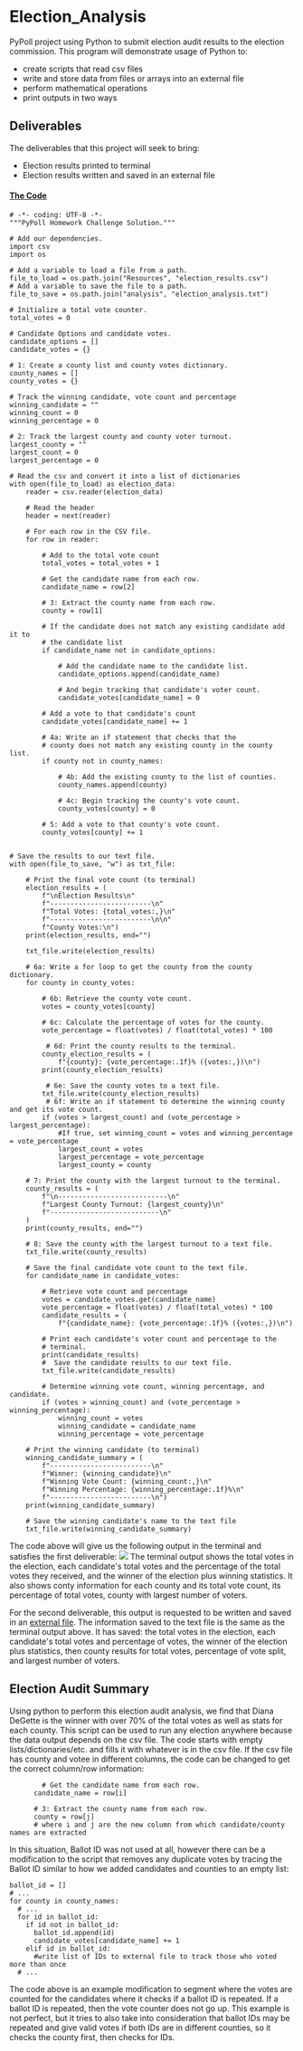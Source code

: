 # Election_Analysis
  PyPoll project using Python to submit election audit results to the election commission. This program will demonstrate usage of Python to: 
  * create scripts that read csv files
  * write and store data from files or arrays into an external file
  * perform mathematical operations
  * print outputs in two ways

## Deliverables
  The deliverables that this project will seek to bring:
  * Election results printed to terminal
  * Election results written and saved in an external file

#### [The Code](https://github.com/zhangkevq/Election_Analysis/blob/master/PyPoll_Challenge.py)
```
# -*- coding: UTF-8 -*-
"""PyPoll Homework Challenge Solution."""

# Add our dependencies.
import csv
import os

# Add a variable to load a file from a path.
file_to_load = os.path.join("Resources", "election_results.csv")
# Add a variable to save the file to a path.
file_to_save = os.path.join("analysis", "election_analysis.txt")

# Initialize a total vote counter.
total_votes = 0

# Candidate Options and candidate votes.
candidate_options = []
candidate_votes = {}

# 1: Create a county list and county votes dictionary.
county_names = []
county_votes = {}

# Track the winning candidate, vote count and percentage
winning_candidate = ""
winning_count = 0
winning_percentage = 0

# 2: Track the largest county and county voter turnout.
largest_county = ""
largest_count = 0
largest_percentage = 0

# Read the csv and convert it into a list of dictionaries
with open(file_to_load) as election_data:
    reader = csv.reader(election_data)

    # Read the header
    header = next(reader)

    # For each row in the CSV file.
    for row in reader:

        # Add to the total vote count
        total_votes = total_votes + 1

        # Get the candidate name from each row.
        candidate_name = row[2]

        # 3: Extract the county name from each row.
        county = row[1]

        # If the candidate does not match any existing candidate add it to
        # the candidate list
        if candidate_name not in candidate_options:

            # Add the candidate name to the candidate list.
            candidate_options.append(candidate_name)

            # And begin tracking that candidate's voter count.
            candidate_votes[candidate_name] = 0

        # Add a vote to that candidate's count
        candidate_votes[candidate_name] += 1

        # 4a: Write an if statement that checks that the
        # county does not match any existing county in the county list.
        if county not in county_names:

            # 4b: Add the existing county to the list of counties.
            county_names.append(county)

            # 4c: Begin tracking the county's vote count.
            county_votes[county] = 0

        # 5: Add a vote to that county's vote count.
        county_votes[county] += 1


# Save the results to our text file.
with open(file_to_save, "w") as txt_file:

    # Print the final vote count (to terminal)
    election_results = (
        f"\nElection Results\n"
        f"-------------------------\n"
        f"Total Votes: {total_votes:,}\n"
        f"-------------------------\n\n"
        f"County Votes:\n")
    print(election_results, end="")

    txt_file.write(election_results)

    # 6a: Write a for loop to get the county from the county dictionary.
    for county in county_votes:

        # 6b: Retrieve the county vote count.
        votes = county_votes[county]

        # 6c: Calculate the percentage of votes for the county.
        vote_percentage = float(votes) / float(total_votes) * 100

         # 6d: Print the county results to the terminal.
        county_election_results = (
            f"{county}: {vote_percentage:.1f}% ({votes:,})\n")
        print(county_election_results)

         # 6e: Save the county votes to a text file.
        txt_file.write(county_election_results)
         # 6f: Write an if statement to determine the winning county and get its vote count.
        if (votes > largest_count) and (vote_percentage > largest_percentage):
            #If true, set winning_count = votes and winning_percentage = vote_percentage
            largest_count = votes
            largest_percentage = vote_percentage
            largest_county = county

    # 7: Print the county with the largest turnout to the terminal.
    county_results = (
        f"\n---------------------------\n"
        f"Largest County Turnout: {largest_county}\n"
        f"---------------------------\n"
    )
    print(county_results, end="")

    # 8: Save the county with the largest turnout to a text file.
    txt_file.write(county_results)

    # Save the final candidate vote count to the text file.
    for candidate_name in candidate_votes:

        # Retrieve vote count and percentage
        votes = candidate_votes.get(candidate_name)
        vote_percentage = float(votes) / float(total_votes) * 100
        candidate_results = (
            f"{candidate_name}: {vote_percentage:.1f}% ({votes:,})\n")

        # Print each candidate's voter count and percentage to the
        # terminal.
        print(candidate_results)
        #  Save the candidate results to our text file.
        txt_file.write(candidate_results)

        # Determine winning vote count, winning percentage, and candidate.
        if (votes > winning_count) and (vote_percentage > winning_percentage):
            winning_count = votes
            winning_candidate = candidate_name
            winning_percentage = vote_percentage

    # Print the winning candidate (to terminal)
    winning_candidate_summary = (
        f"-------------------------\n"
        f"Winner: {winning_candidate}\n"
        f"Winning Vote Count: {winning_count:,}\n"
        f"Winning Percentage: {winning_percentage:.1f}%\n"
        f"-------------------------\n")
    print(winning_candidate_summary)

    # Save the winning candidate's name to the text file
    txt_file.write(winning_candidate_summary)
```

  The code above will give us the following output in the terminal and satisfies the first deliverable: 
  ![](https://github.com/zhangkevq/Election_Analysis/blob/master/analysis/election_results_to_terminal.png)
  The terminal output shows the total votes in the election, each candidate's total votes and the percentage of the total votes they received, and the winner of the election plus winning statistics. It also shows conty information for each county and its total vote count, its percentage of total votes, county with largest number of voters. 
  
  For the second deliverable, this output is requested to be written and saved in an [external file](https://github.com/zhangkevq/Election_Analysis/blob/master/analysis/election_analysis.txt). The information saved to the text file is the same as the terminal output above. It has saved: the total votes in the election, each candidate's total votes and percentage of votes, the winner of the election plus statistics, then county results for total votes, percentage of vote split, and largest number of voters.
  
## Election Audit Summary
  Using python to perform this election audit analysis, we find that Diana DeGette is the winner with over 70% of the total votes as well as stats for each county. This script can be used to run any election anywhere because the data output depends on the csv file. The code starts with empty lists/dictionaries/etc. and fills it with whatever is in the csv file. If the csv file has county and votee in different columns, the code can be changed to get the correct column/row information:
  ```
          # Get the candidate name from each row.
        candidate_name = row[i]

        # 3: Extract the county name from each row.
        county = row[j]
        # where i and j are the new column from which candidate/county names are extracted
  ```
In this situation, Ballot ID was not used at all, however there can be a modification to the script that removes any duplicate votes by tracing the Ballot ID similar to how we added candidates and counties to an empty list:
```
ballot_id = []
# ...
for county in county_names:
  # ...
  for id in ballot_id:
    if id not in ballot_id:
      ballot_id.append(id)
      candidate_votes[candidate_name] += 1
    elif id in ballot_id:
      #write list of IDs to external file to track those who voted more than once
  # ...
```
The code above is an example modification to segment where the votes are counted for the candidates where it checks if a ballot ID is repeated. If a ballot ID is repeated, then the vote counter does not go up. This example is not perfect, but it tries to also take into consideration that ballot IDs may be repeated and give valid votes if both IDs are in different counties, so it checks the county first, then checks for IDs.

